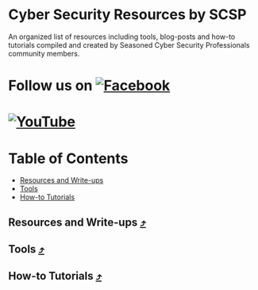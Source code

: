# Cyber Security Resources by SCSP

An organized list of resources including tools, blog-posts and how-to tutorials compiled and created by Seasoned Cyber Security Professionals community members.

[1.1]: https://i.ibb.co/tHpmq2T/facebook.jpg
[1]: https://www.facebook.com/scspcommunity/
# Follow us on [![Facebook][1.1]][1]

[2.2]: https://i.ibb.co/5L0bmq4/youtube.jpg
[2]: https://www.youtube.com/channel/UCK4lNh0lm-N_2BQn66Uk1Xw
# [![YouTube][2.2]][2]

Table of Contents
=================

* [Resources and Write-ups](#resources)
* [Tools](#tools)
* [How-to Tutorials](#tutorials)

<a name="resources"></a>
##  Resources and Write-ups [⤴](#table-of-contents)



<a name="tools"></a>
## Tools [⤴](#table-of-contents)

<a name="tutorials"></a>
## How-to Tutorials [⤴](#table-of-contents)
